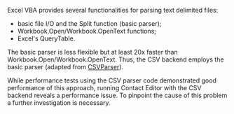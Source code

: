 Excel VBA provides several functionalities for parsing text delimited files:
- basic file I/O and the Split function (basic parser);
- Workbook.Open/Workbook.OpenText functions;
- Excel's QueryTable.

The basic parser is less flexible but at least 20x faster than Workbook.Open/Workbook.OpenText. Thus, the CSV backend employs the basic parser (adapted from [CSVParser]).

While performance tests using the CSV parser code demonstrated good performance of this approach, running Contact Editor with the CSV backend reveals a performance issue. To pinpoint the cause of this problem a further investigation is necessary.

[CSVParser]: https://github.com/pchemguy/CSVParser